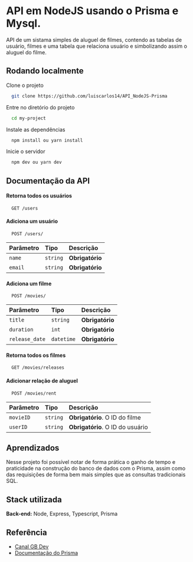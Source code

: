 
# API em NodeJS usando o Prisma e Mysql.

API de um sistama simples de aluguel de filmes, contendo as tabelas de usuário, filmes e uma tabela que relaciona usuário e simbolizando assim o aluguel do filme. 




## Rodando localmente

Clone o projeto

```bash
  git clone https://github.com/luiscarlos14/API_NodeJS-Prisma
```

Entre no diretório do projeto

```bash
  cd my-project
```

Instale as dependências

```bash
  npm install ou yarn install
```

Inicie o servidor

```bash
  npm dev ou yarn dev
```


## Documentação da API

#### Retorna todos os usuários

```http
  GET /users
```
#### Adiciona um usuário
```http
  POST /users/
```
| Parâmetro   | Tipo       | Descrição                           |
| :---------- | :--------- | :---------------------------------- |
| `name` | `string` | **Obrigatório** |
| `email` | `string` | **Obrigatório** |

#### Adiciona um filme
```http
  POST /movies/
```
| Parâmetro   | Tipo       | Descrição                           |
| :---------- | :--------- | :---------------------------------- |
| `title` | `string` | **Obrigatório** |
| `duration` | `int` | **Obrigatório** |
| `release_date` | `datetime` | **Obrigatório** |

#### Retorna todos os filmes

```http
  GET /movies/releases
```

#### Adicionar relação de aluguel

```http
  POST /movies/rent
```

| Parâmetro   | Tipo       | Descrição                                   |
| :---------- | :--------- | :------------------------------------------ |
| `movieID`      | `string` | **Obrigatório**. O ID do filme |
| `userID`      | `string` | **Obrigatório**. O ID do usuário |




## Aprendizados

Nesse projeto foi possível notar de forma prática o ganho de tempo e praticidade na construção do banco de dados com o Prisma, assim como das requisições de forma bem mais simples que as consultas tradicionais SQL.


## Stack utilizada


**Back-end:** Node, Express, Typescript, Prisma


## Referência

 - [Canal GB Dev](https://www.youtube.com/watch?v=NDWV5hHSPBk)
 - [Documentação do Prisma](https://www.prisma.io/)
 
